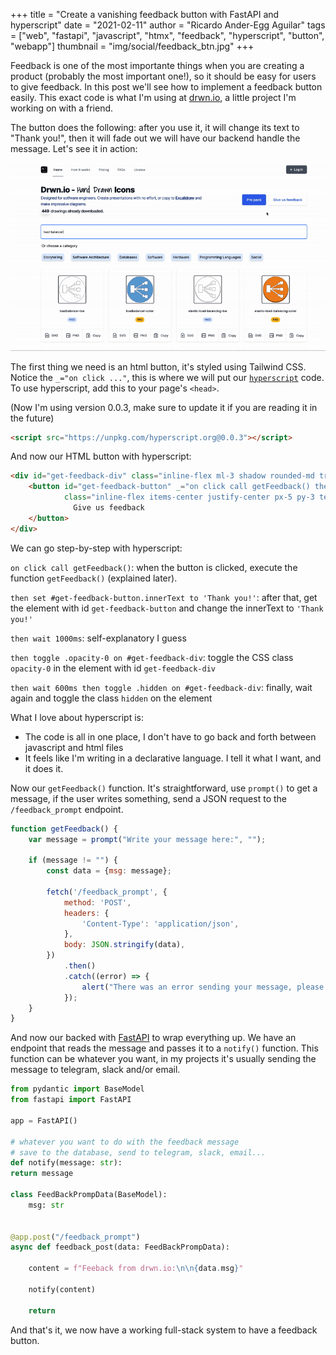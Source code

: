 +++
title = "Create a vanishing feedback button with FastAPI and hyperscript"
date = "2021-02-11"
author = "Ricardo Ander-Egg Aguilar"
tags = ["web", "fastapi", "javascript", "htmx", "feedback", "hyperscript", "button", "webapp"]
thumbnail = "img/social/feedback_btn.jpg"
+++

Feedback is one of the most importante things when you are creating a product (probably the most important one!), so it should be easy for users to give feedback. In this post we'll see how to implement a feedback button easily. This exact code is what I'm using at [drwn.io](https://drwn.io/), a little project I'm working on with a friend.

The button does the following: after you use it, it will change its text to "Thank you!", then it will fade out we will have our backend handle the message. Let's see it in action:

![Feedback button in action](https://raw.githubusercontent.com/polyrand/rand/minimal2/rand/static/img/social/feedbackbtn.gif)

The first thing we need is an html button, it's styled using Tailwind CSS. Notice the `_="on click ..."`, this is where we will put our [`hyperscript`](https://hyperscript.org/) code. To use hyperscript, add this to your page's `<head>`.

(Now I'm using version 0.0.3, make sure to update it if you are reading it in the future)

```html
<script src="https://unpkg.com/hyperscript.org@0.0.3"></script>
```

And now our HTML button with hyperscript:

```html
<div id="get-feedback-div" class="inline-flex ml-3 shadow rounded-md transition-opacity duration-500 ease-in">
	<button id="get-feedback-button" _="on click call getFeedback() then set #get-feedback-button.innerText to 'Thank you!' then wait 1000ms then toggle .opacity-0 on #get-feedback-div then wait 600ms then toggle .hidden on #get-feedback-div"
            class="inline-flex items-center justify-center px-5 py-3 text-base font-medium text-blue-600 bg-white border border-transparent rounded-md hover:bg-blue-50">
              Give us feedback
	</button>
</div>
```

We can go step-by-step with hyperscript:

`on click call getFeedback()`: when the button is clicked, execute the function `getFeedback()` (explained later).

`then set #get-feedback-button.innerText to 'Thank you!'`: after that, get the element with id `get-feedback-button` and change the innerText to `'Thank you!'`

`then wait 1000ms`: self-explanatory I guess

`then toggle .opacity-0 on #get-feedback-div`: toggle the CSS class `opacity-0` in the element with id `get-feedback-div`

`then wait 600ms then toggle .hidden on #get-feedback-div`: finally, wait again and toggle the class `hidden` on the element

What I love about hyperscript is:

* The code is all in one place, I don't have to go back and forth between javascript and html files
* It feels like I'm writing in a declarative language. I tell it what I want, and it does it.

Now our `getFeedback()` function. It's straightforward, use `prompt()` to get a message, if the user writes something, send a JSON request to the `/feedback_prompt` endpoint.

```js
function getFeedback() {
    var message = prompt("Write your message here:", "");

    if (message != "") {
        const data = {msg: message};

        fetch('/feedback_prompt', {
            method: 'POST',
            headers: {
                'Content-Type': 'application/json',
            },
            body: JSON.stringify(data),
        })
            .then()
            .catch((error) => {
                alert("There was an error sending your message, please try it later.");
            });
    }
}
```

And now our backed with [FastAPI](https://fastapi.tiangolo.com/) to wrap everything up. We have an endpoint that reads the message and passes it to a `notify()` function. This function can be whatever you want, in my projects it's usually sending the message to telegram, slack and/or email.


```python
from pydantic import BaseModel
from fastapi import FastAPI

app = FastAPI()

# whatever you want to do with the feedback message
# save to the database, send to telegram, slack, email...
def notify(message: str):
return message

class FeedBackPrompData(BaseModel):
    msg: str


@app.post("/feedback_prompt")
async def feedback_post(data: FeedBackPrompData):

    content = f"Feeback from drwn.io:\n\n{data.msg}"

    notify(content)

    return

```

And that's it, we now have a working full-stack system to have a feedback button.